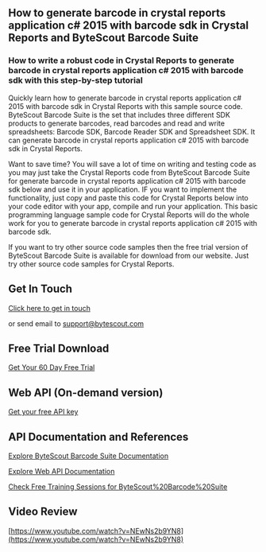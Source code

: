 ## How to generate barcode in crystal reports application c# 2015 with barcode sdk in Crystal Reports and ByteScout Barcode Suite

### How to write a robust code in Crystal Reports to generate barcode in crystal reports application c# 2015 with barcode sdk with this step-by-step tutorial

Quickly learn how to generate barcode in crystal reports application c# 2015 with barcode sdk in Crystal Reports with this sample source code. ByteScout Barcode Suite is the set that includes three different SDK products to generate barcodes, read barcodes and read and write spreadsheets: Barcode SDK, Barcode Reader SDK and Spreadsheet SDK. It can generate barcode in crystal reports application c# 2015 with barcode sdk in Crystal Reports.

Want to save time? You will save a lot of time on writing and testing code as you may just take the Crystal Reports code from ByteScout Barcode Suite for generate barcode in crystal reports application c# 2015 with barcode sdk below and use it in your application. IF you want to implement the functionality, just copy and paste this code for Crystal Reports below into your code editor with your app, compile and run your application. This basic programming language sample code for Crystal Reports will do the whole work for you to generate barcode in crystal reports application c# 2015 with barcode sdk.

If you want to try other source code samples then the free trial version of ByteScout Barcode Suite is available for download from our website. Just try other source code samples for Crystal Reports.

## Get In Touch

[Click here to get in touch](https://bytescout.zendesk.com/hc/en-us/requests/new?subject=ByteScout%20Barcode%20Suite%20Question)

or send email to [support@bytescout.com](mailto:support@bytescout.com?subject=ByteScout%20Barcode%20Suite%20Question) 

## Free Trial Download

[Get Your 60 Day Free Trial](https://bytescout.com/download/web-installer?utm_source=github-readme)

## Web API (On-demand version)

[Get your free API key](https://pdf.co/documentation/api?utm_source=github-readme)

## API Documentation and References

[Explore ByteScout Barcode Suite Documentation](https://bytescout.com/documentation/index.html?utm_source=github-readme)

[Explore Web API Documentation](https://pdf.co/documentation/api?utm_source=github-readme)

[Check Free Training Sessions for ByteScout%20Barcode%20Suite](https://academy.bytescout.com/)

## Video Review

[https://www.youtube.com/watch?v=NEwNs2b9YN8](https://www.youtube.com/watch?v=NEwNs2b9YN8)
